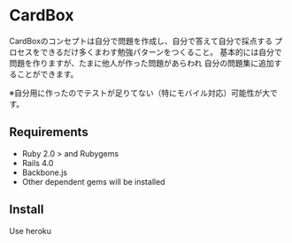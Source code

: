 # CardBox
CardBoxのコンセプトは自分で問題を作成し、自分で答えて自分で採点する
プロセスをできるだけ多くまわす勉強パターンをつくること。
基本的には自分で問題を作りますが、たまに他人が作った問題があらわれ
自分の問題集に追加することができます。

※自分用に作ったのでテストが足りてない（特にモバイル対応）可能性が大です。

## Requirements
   * Ruby 2.0 > and Rubygems
   * Rails 4.0
   * Backbone.js
   * Other dependent gems will be installed

## Install
Use heroku
